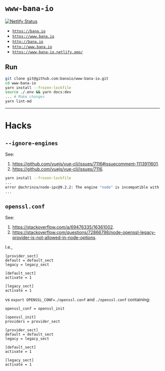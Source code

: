 # `www-bana-io`

[![Netlify Status](https://api.netlify.com/api/v1/badges/79a33623-c57c-489d-a9be-1ce5105f5a0f/deploy-status)](https://app.netlify.com/sites/www-bana-io/deploys)

* [`https://bana.io`](https://bana.io)
* [`https://www.bana.io`](https://www.bana.io)
* [`http://bana.io`](http://bana.io)
* [`http://www.bana.io`](http://www.bana.io)
* [`https://www-bana-io.netlify.app/`](https://www-bana-io.netlify.app/)

## Run

```sh
git clone git@github.com:banaio/www-bana-io.git
cd www-bana-io
yarn install --frozen-lockfile
source ./.env && yarn docs:dev
... # Make changes
yarn lint-md
```

---

# Hacks

## `--ignore-engines`

See:

1. <https://github.com/vuejs/vue-cli/issues/7116#issuecomment-1113911601>.
2. <https://github.com/vuejs/vue-cli/issues/7116>.

```sh
yarn install --frozen-lockfile
...
error @achrinza/node-ipc@9.2.2: The engine "node" is incompatible with this module. Expected version "8 || 10 || 12 || 14 || 16 || 17". Got "18.12.1"
...
```

## `openssl.conf`

See:

1. <https://stackoverflow.com/a/69476335/16361002>.
2. <https://stackoverflow.com/questions/72866798/node-openssl-legacy-provider-is-not-allowed-in-node-options>.

I.e.,

```
[provider_sect]
default = default_sect
legacy = legacy_sect

[default_sect]
activate = 1

[legacy_sect]
activate = 1
```

vs `export OPENSSL_CONF=./openssl.conf` and `./openssl.conf` containing:

```
openssl_conf = openssl_init

[openssl_init]
providers = provider_sect

[provider_sect]
default = default_sect
legacy = legacy_sect

[default_sect]
activate = 1

[legacy_sect]
activate = 1
```
